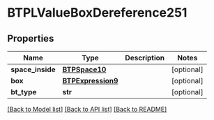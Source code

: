 # BTPLValueBoxDereference251

## Properties
Name | Type | Description | Notes
------------ | ------------- | ------------- | -------------
**space_inside** | [**BTPSpace10**](BTPSpace10.md) |  | [optional] 
**box** | [**BTPExpression9**](BTPExpression9.md) |  | [optional] 
**bt_type** | **str** |  | [optional] 

[[Back to Model list]](../README.md#documentation-for-models) [[Back to API list]](../README.md#documentation-for-api-endpoints) [[Back to README]](../README.md)


